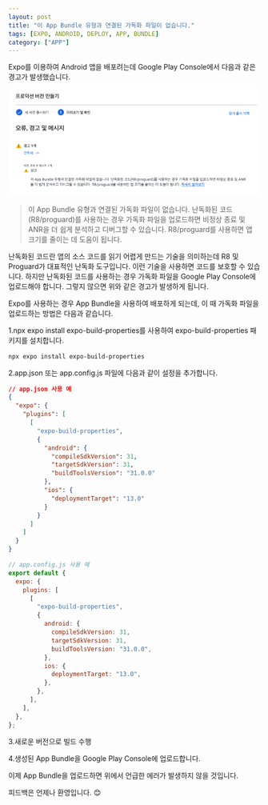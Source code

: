 ```yaml
---
layout: post
title: "이 App Bundle 유형과 연결된 가독화 파일이 없습니다."
tags: [EXPO, ANDROID, DEPLOY, APP, BUNDLE]
category: ["APP"]
---
```


Expo를 이용하여 Android 앱을 배포려는데 Google Play Console에서 다음과 같은 경고가 발생했습니다.

<img src="../../assets/img/app/bundle_error.png" alt="bundle_error" style="width: 500px" />

> 이 App Bundle 유형과 연결된 가독화 파일이 없습니다. 난독화된 코드(R8/proguard)를 사용하는 경우 가독화 파일을 업로드하면 비정상 종료 및 ANR을 더 쉽게 분석하고 디버그할 수 있습니다. R8/proguard를 사용하면 앱 크기를 줄이는 데 도움이 됩니다.

난독화된 코드란 앱의 소스 코드를 읽기 어렵게 만드는 기술을 의미하는데 R8 및 Proguard가 대표적인 난독화 도구입니다. 이런 기술을 사용하면 코드를 보호할 수 있습니다. 하지만 난독화된 코드를 사용하는 경우 가독화 파일을 Google Play Console에 업로드해야 합니다. 그렇지 않으면 위와 같은 경고가 발생하게 됩니다.

Expo를 사용하는 경우 App Bundle을 사용하여 배포하게 되는데, 이 때 가독화 파일을 업로드하는 방법은 다음과 같습니다.

1.npx expo install expo-build-properties를 사용하여 expo-build-properties 패키지를 설치합니다.

```bash
npx expo install expo-build-properties
```

2.app.json 또는 app.config.js 파일에 다음과 같이 설정을 추가합니다.

```json
// app.json 사용 예
{
  "expo": {
    "plugins": [
      [
        "expo-build-properties",
        {
          "android": {
            "compileSdkVersion": 31,
            "targetSdkVersion": 31,
            "buildToolsVersion": "31.0.0"
          },
          "ios": {
            "deploymentTarget": "13.0"
          }
        }
      ]
    ]
  }
}
```

```javascript
// app.config.js 사용 예
export default {
  expo: {
    plugins: [
      [
        "expo-build-properties",
        {
          android: {
            compileSdkVersion: 31,
            targetSdkVersion: 31,
            buildToolsVersion: "31.0.0",
          },
          ios: {
            deploymentTarget: "13.0",
          },
        },
      ],
    ],
  },
};
```

3.새로운 버전으로 빌드 수행

4.생성된 App Bundle을 Google Play Console에 업로드합니다.

이제 App Bundle을 업로드하면 위에서 언급한 에러가 발생하지 않을 것입니다.

피드백은 언제나 환영입니다. 😊
